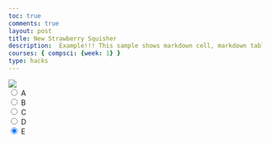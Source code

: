 ```yaml
---
toc: true
comments: true
layout: post
title: New Strawberry Squisher
description:  Example!!! This sample shows markdown cell, markdown table, markdown code fencing, and code cells.
courses: { compsci: {week: 1} }
type: hacks
---
```

<body>
    <div>
        <canvas id="spriteContainer"> <!-- Within the base div is a canvas. An HTML canvas is used only for graphics. It allows the user to access some basic functions related to the image created on the canvas (including animation) -->
            <img id="StrawberrySquisher" src="{{site.baseurl}}/images/StrawberrySquisher2.1.png"> 
        </canvas>
        <div id="controls"> <!--basic radio buttons which can be used to check whether each individual animaiton works -->
            <input type="radio" name="animation" id="A" checked>
            <label for="A">A</label><br>
            <input type="radio" name="animation" id="B" checked>
            <label for="B">B</label><br>
            <input type="radio" name="animation" id="C" checked>
            <label for="C">C</label><br>
            <input type="radio" name="animation" id="D" checked>
            <label for="D">D</label><br>
            <input type="radio" name="animation" id="E" checked>
            <label for="E">E</label><br>
        </div>
    </div>
</body>

<script>
    // start on page load
    window.addEventListener('load', function () {
        const canvas = document.getElementById('spriteContainer');
        const ctx = canvas.getContext('2d');
        const SPRITE_WIDTH = 72.375;  // matches sprite pixel width
        const SPRITE_HEIGHT = 86.2; // matches sprite pixel height
        const SCALE_FACTOR = 3;  // control size of sprite on canvas
        const FRAME_LIMIT = 8;  // number of frames per row, this code assume each row is same
        // const FRAME_RATE = 15;  // not used
        const FRAME_RATE = 30; // 30 frames per second
        const DESIRED_FRAME_RATE = 8; // 1 frames per second
        const FRAME_INTERVAL = 1000 / DESIRED_FRAME_RATE;

        canvas.width = SPRITE_WIDTH * SCALE_FACTOR;
        canvas.height = SPRITE_HEIGHT * SCALE_FACTOR;

        class StrawberrySquisher{
            constructor() {
                this.image = document.getElementById("StrawberrySquisher");
                this.spriteWidth = SPRITE_WIDTH;
                this.spriteHeight = SPRITE_HEIGHT;
                this.width = this.spriteWidth;
                this.height = this.spriteHeight;
                this.x = 0;
                this.y = 0;
                this.scale = SCALE_FACTOR;
                this.minFrame = 0;
                this.maxFrame = FRAME_LIMIT;
                this.frameX = 0;
                this.frameY = 0;
            }

            // draw dog object
            draw(context) {
                context.drawImage(
                    this.image,
                    this.frameX * this.spriteWidth,
                    this.frameY * this.spriteHeight,
                    this.spriteWidth,
                    this.spriteHeight,
                    this.x,
                    this.y,
                    this.width * this.scale,
                    this.height * this.scale
                );
            }

            // update frameX of object
            update() {
                if (this.frameX < this.maxFrame) {
                    this.frameX++;
                } else {
                    this.frameX = 0;
                }
            }
        }

        // dog object
        const strawberrySquisher = new StrawberrySquisher();

        // update frameY of dog object, action from idle, bark, walk radio control
        const controls = document.getElementById('controls');
        controls.addEventListener('click', function (event) {
            if (event.target.tagName === 'INPUT') {
                const selectedAnimation = event.target.id;
                switch (selectedAnimation) {
                    case 'A':
                        strawberrySquisher.frameY = 0;
                        break;
                        case 'B':
                        strawberrySquisher.frameY = 1;
                        break;case 'C':
                        strawberrySquisher.frameY = 2;
                        break;case 'D':
                        strawberrySquisher.frameY = 3;
                        break;case 'E':
                        strawberrySquisher.frameY = 4;
                        break;
                        
                        

                    default:
                        break;
                }
            }
        });
        let lastTimestamp = 0;
        // Animation recursive control function
        function animate(timestamp) {
            const deltaTime = timestamp - lastTimestamp;
            if (deltaTime >= FRAME_INTERVAL) {
                // Clears the canvas to remove the previous frame.
                ctx.clearRect(0, 0, canvas.width, canvas.height);
                // Draws the current frame of the sprite.
                strawberrySquisher.draw(ctx);

                // Updates the `frameX` property to prepare for the next frame in the sprite sheet.
                strawberrySquisher.update();

            // Uses `requestAnimationFrame` to synchronize the animation loop with the display's refresh rate,
            // ensuring smooth visuals.
                lastTimestamp = timestamp;
                }
            requestAnimationFrame(animate);
        }
        // run 1st animate
        animate();
    });
</script>